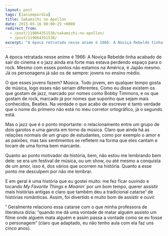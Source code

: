 ```yaml
---
layout: post
tags: [1animepordia]
title: Sakamichi no Apollon
date: 2015-05-16 00:00:25 +0000
redirect_from:
  - /post/119064351538/sakamichi-no-apollon/
  - /post/119064351538/
excerpt: "A época retratada nesse anime é 1966: A Noviça Rebelde tinha acabado de sair do cinema e o jazz ainda era forte mas estava perdendo espaço para o rock. Mesmo com esses pontos não estamos na América, é Japão mesmo. Já os personagens já são os de sempre: jovens no ensino médio."
---
```


A época retratada nesse anime é 1966: A Noviça Rebelde tinha acabado de
sair do cinema e o jazz ainda era forte mas estava perdendo espaço para
o rock. Mesmo com esses pontos não estamos na América, é Japão mesmo. Já
os personagens já são os de sempre: jovens no ensino médio.

O que esses jovens fazem? Música. Todo jovem, em qualquer tempo gosta de
música, logo esses não seriam diferentes. Como eu disse existem os que
gostam de jazz, marcado por nomes como Bobby Timmons, e os que gostam de
rock, marcado já por nomes que suponho que sejam mais conhecidos,
Beatles. Na verdade o que acabo de escrever é tanto verdade que o nome
do primeiro não está no meu corretor ortográfico, já o segundo está.

Mas o jazz que é o ponto importante: o relacionamento entre um grupo de
dois garotos e uma garota em torno da música. Claro que ainda há as
relações normais de um grupo de estudantes, como por exemplo o amor e as
paixões, mas tais sentimentos se refletem na forma que eles cantam e
tocam de uma forma bem marcante.

Quanto ao ponto motivador da história, bem, não estou me lembrando bem
dele: se era um festival de música, ou um show, ou até mesmo a conquista
de um amor, isso é, dos vários que ocorrem na história. Quanto a esse
ponto me desculpem por não me lembrar.

E em geral é uma história que eu gostei muito: me fez ficar ouvindo e
tocando *My Favorite Things* e *Moanin’* por um bom tempo, querer
assistir mais histórias antigas e claro que também deu a tradicional
catarse¹ de histórias românticas. Assim, foi divertido e muito bom de
assistir e ouvir.

<!-- more -->

¹ Geralmente relaciono essa catarse com o que minha professora de
literatura dizia: “quando me dá uma vontade de matar alguém assisto um
filme onde alguém mata alguém e assim passa a vontade como se eu fosse o
personagem” (claro que adaptado, eu não tenho aula com ela faz uns cinco
anos).


